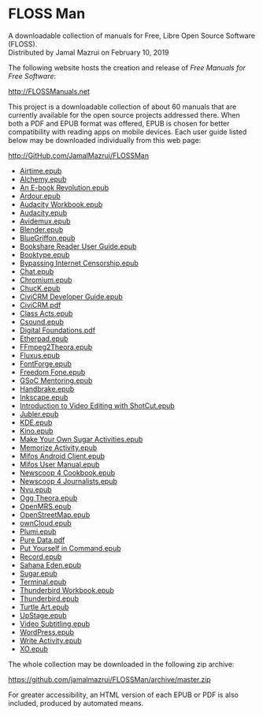 ﻿# FLOSS Man

A downloadable collection of manuals for Free, Libre Open Source Software (FLOSS).\
Distributed by Jamal Mazrui on February 10, 2019

The following website hosts the creation and release of *Free Manuals for Free Software*:

<http://FLOSSManuals.net>

This project is a downloadable collection of about 60 manuals that are currently available for the open source projects addressed there.  When both a PDF and EPUB format was offered, EPUB is chosen for better compatibility with reading apps on mobile devices.  Each user guide listed below may be downloaded individually from this web page:

<http://GitHub.com/JamalMazrui/FLOSSMan>

- [Airtime.epub](https://github.com/jamalmazrui/FLOSSMan/blob/master/Airtime.epub)
- [Alchemy.epub](https://github.com/jamalmazrui/FLOSSMan/blob/master/Alchemy.epub)
- [An E-book Revolution.epub](https://github.com/jamalmazrui/FLOSSMan/blob/master/An%20E-book%20Revolution.epub)
- [Ardour.epub](https://github.com/jamalmazrui/FLOSSMan/blob/master/Ardour.epub)
- [Audacity Workbook.epub](https://github.com/jamalmazrui/FLOSSMan/blob/master/Audacity%20Workbook.epub)
- [Audacity.epub](https://github.com/jamalmazrui/FLOSSMan/blob/master/Audacity.epub)
- [Avidemux.epub](https://github.com/jamalmazrui/FLOSSMan/blob/master/Avidemux.epub)
- [Blender.epub](https://github.com/jamalmazrui/FLOSSMan/blob/master/Blender.epub)
- [BlueGriffon.epub](https://github.com/jamalmazrui/FLOSSMan/blob/master/BlueGriffon.epub)
- [Bookshare Reader User Guide.epub](https://github.com/jamalmazrui/FLOSSMan/blob/master/Bookshare%20Reader%20User%20Guide.epub)
- [Booktype.epub](https://github.com/jamalmazrui/FLOSSMan/blob/master/Booktype.epub)
- [Bypassing Internet Censorship.epub](https://github.com/jamalmazrui/FLOSSMan/blob/master/Bypassing%20Internet%20Censorship.epub)
- [Chat.epub](https://github.com/jamalmazrui/FLOSSMan/blob/master/Chat.epub)
- [Chromium.epub](https://github.com/jamalmazrui/FLOSSMan/blob/master/Chromium.epub)
- [ChucK.epub](https://github.com/jamalmazrui/FLOSSMan/blob/master/ChucK.epub)
- [CiviCRM Developer Guide.epub](https://github.com/jamalmazrui/FLOSSMan/blob/master/CiviCRM%20Developer%20Guide.epub)
- [CiviCRM.pdf](https://github.com/jamalmazrui/FLOSSMan/blob/master/CiviCRM.pdf)
- [Class Acts.epub](https://github.com/jamalmazrui/FLOSSMan/blob/master/Class%20Acts.epub)
- [Csound.epub](https://github.com/jamalmazrui/FLOSSMan/blob/master/Csound.epub)
- [Digital Foundations.pdf](https://github.com/jamalmazrui/FLOSSMan/blob/master/Digital%20Foundations.pdf)
- [Etherpad.epub](https://github.com/jamalmazrui/FLOSSMan/blob/master/Etherpad.epub)
- [FFmpeg2Theora.epub](https://github.com/jamalmazrui/FLOSSMan/blob/master/FFmpeg2Theora.epub)
- [Fluxus.epub](https://github.com/jamalmazrui/FLOSSMan/blob/master/Fluxus.epub)
- [FontForge.epub](https://github.com/jamalmazrui/FLOSSMan/blob/master/FontForge.epub)
- [Freedom Fone.epub](https://github.com/jamalmazrui/FLOSSMan/blob/master/Freedom%20Fone.epub)
- [GSoC Mentoring.epub](https://github.com/jamalmazrui/FLOSSMan/blob/master/GSoC%20Mentoring.epub)
- [Handbrake.epub](https://github.com/jamalmazrui/FLOSSMan/blob/master/Handbrake.epub)
- [Inkscape.epub](https://github.com/jamalmazrui/FLOSSMan/blob/master/Inkscape.epub)
- [Introduction to Video Editing with ShotCut.epub](https://github.com/jamalmazrui/FLOSSMan/blob/master/Introduction%20to%20Video%20Editing%20with%20ShotCut.epub)
- [Jubler.epub](https://github.com/jamalmazrui/FLOSSMan/blob/master/Jubler.epub)
- [KDE.epub](https://github.com/jamalmazrui/FLOSSMan/blob/master/KDE.epub)
- [Kino.epub](https://github.com/jamalmazrui/FLOSSMan/blob/master/Kino.epub)
- [Make Your Own Sugar Activities.epub](https://github.com/jamalmazrui/FLOSSMan/blob/master/Make%20Your%20Own%20Sugar%20Activities.epub)
- [Memorize Activity.epub](https://github.com/jamalmazrui/FLOSSMan/blob/master/Memorize%20Activity.epub)
- [Mifos Android Client.epub](https://github.com/jamalmazrui/FLOSSMan/blob/master/Mifos%20Android%20Client.epub)
- [Mifos User Manual.epub](https://github.com/jamalmazrui/FLOSSMan/blob/master/Mifos%20User%20Manual.epub)
- [Newscoop 4 Cookbook.epub](https://github.com/jamalmazrui/FLOSSMan/blob/master/Newscoop%204%20Cookbook.epub)
- [Newscoop 4 Journalists.epub](https://github.com/jamalmazrui/FLOSSMan/blob/master/Newscoop%204%20Journalists.epub)
- [Nvu.epub](https://github.com/jamalmazrui/FLOSSMan/blob/master/Nvu.epub)
- [Ogg Theora.epub](https://github.com/jamalmazrui/FLOSSMan/blob/master/Ogg%20Theora.epub)
- [OpenMRS.epub](https://github.com/jamalmazrui/FLOSSMan/blob/master/OpenMRS.epub)
- [OpenStreetMap.epub](https://github.com/jamalmazrui/FLOSSMan/blob/master/OpenStreetMap.epub)
- [ownCloud.epub](https://github.com/jamalmazrui/FLOSSMan/blob/master/ownCloud.epub)
- [Plumi.epub](https://github.com/jamalmazrui/FLOSSMan/blob/master/Plumi.epub)
- [Pure Data.pdf](https://github.com/jamalmazrui/FLOSSMan/blob/master/Pure%20Data.pdf)
- [Put Yourself in Command.epub](https://github.com/jamalmazrui/FLOSSMan/blob/master/Put%20Yourself%20in%20Command.epub)
- [Record.epub](https://github.com/jamalmazrui/FLOSSMan/blob/master/Record.epub)
- [Sahana Eden.epub](https://github.com/jamalmazrui/FLOSSMan/blob/master/Sahana%20Eden.epub)
- [Sugar.epub](https://github.com/jamalmazrui/FLOSSMan/blob/master/Sugar.epub)
- [Terminal.epub](https://github.com/jamalmazrui/FLOSSMan/blob/master/Terminal.epub)
- [Thunderbird Workbook.epub](https://github.com/jamalmazrui/FLOSSMan/blob/master/Thunderbird%20Workbook.epub)
- [Thunderbird.epub](https://github.com/jamalmazrui/FLOSSMan/blob/master/Thunderbird.epub)
- [Turtle Art.epub](https://github.com/jamalmazrui/FLOSSMan/blob/master/Turtle%20Art.epub)
- [UpStage.epub](https://github.com/jamalmazrui/FLOSSMan/blob/master/UpStage.epub)
- [Video Subtitling.epub](https://github.com/jamalmazrui/FLOSSMan/blob/master/Video%20Subtitling.epub)
- [WordPress.epub](https://github.com/jamalmazrui/FLOSSMan/blob/master/WordPress.epub)
- [Write Activity.epub](https://github.com/jamalmazrui/FLOSSMan/blob/master/Write%20Activity.epub)
- [XO.epub](https://github.com/jamalmazrui/FLOSSMan/blob/master/XO.epub)

The whole collection may be downloaded in the following zip archive:

<https://github.com/jamalmazrui/FLOSSMan/archive/master.zip>

For greater accessibility, an HTML version of each EPUB or PDF is also included, produced by automated means.
